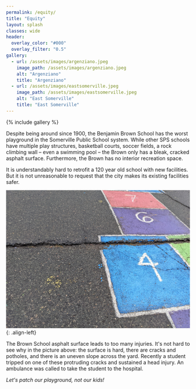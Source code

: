 ```yaml
---
permalink: /equity/
title: "Equity"
layout: splash
classes: wide
header:
  overlay_color: "#000"
  overlay_filter: "0.5"
gallery:
  - url: /assets/images/argenziano.jpeg
    image_path: /assets/images/argenziano.jpeg
    alt: "Argenziano"
    title: "Argenziano"
  - url: /assets/images/eastsomerville.jpeg
    image_path: /assets/images/eastsomerville.jpeg
    alt: "East Somerville"
    title: "East Somerville"
---
```


{% include gallery  %}

Despite being around since 1900, the Benjamin Brown School has the worst playground in the Somerville Public School system. While other SPS schools have multiple play structures, basketball courts, soccer fields, a rock climbing wall – even a swimming pool – the Brown only has a bleak, cracked asphalt surface. Furthermore, the Brown has no interior recreation space.
 
It is understandably hard to retrofit a 120 year old school with new facilities. But it is not unreasonable to request that the city makes its existing facilities safer.

![image-left](/assets/images/morecracks.jpeg){: .align-left}

The Brown School asphalt surface leads to too many injuries. It's not hard to see why in the picture above: the surface is hard, there are cracks and potholes, and there is an uneven slope across the yard. Recently a student tripped on one of these protruding cracks and sustained a head injury. An ambulance was called to take the student to the hospital.

*Let's patch our playground, not our kids!*





